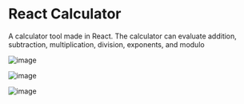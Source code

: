# React Calculator
A calculator tool made in React.
The calculator can evaluate addition, subtraction, multiplication, division, exponents, and modulo

![image](https://github.com/RavenCunanan/ReactCalculator/assets/63638637/373db793-6be7-4f7b-855a-ff8ba52b5a46)

![image](https://github.com/RavenCunanan/ReactCalculator/assets/63638637/20540411-8563-4138-afba-ae2a6b968e8f)

![image](https://github.com/RavenCunanan/ReactCalculator/assets/63638637/45e9a8f7-5e42-4859-a3d4-51d6e0f34630)


